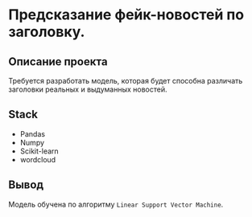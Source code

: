 # Предсказание фейк-новостей по заголовку.

## Описание проекта
Требуется разработать модель, которая будет способна различать заголовки реальных и выдуманных новостей.


## Stack
- Pandas
- Numpy
- Scikit-learn 
- wordcloud

## Вывод

Модель обучена по алгоритму `Linear Support Vector Machine`.
